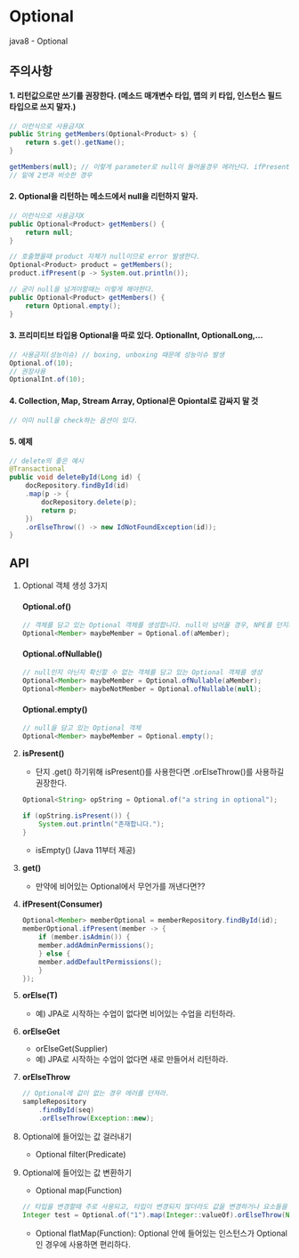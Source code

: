 # Optional
java8 - Optional

<!-- https://docs.google.com/document/d/1UxKM56um1mjGeayxmJmvALM5CDIJC17vx1-sDwoEbSs/edit# -->

## 주의사항 ##

#### 1. 리턴값으로만 쓰기를 권장한다. (메소드 매개변수 타입, 맵의 키 타입, 인스턴스 필드 타입으로 쓰지 말자.) ####
````java
// 이런식으로 사용금지X
public String getMembers(Optional<Product> s) {
	return s.get().getName();
}

getMembers(null); // 이렇게 parameter로 null이 들어올경우 에러난다. ifPresent도 마찬가지다.
// 밑에 2번과 비슷한 경우

````

#### 2. Optional을 리턴하는 메소드에서 null을 리턴하지 말자. ####
````java
// 이런식으로 사용금지X
public Optional<Product> getMembers() {
	return null;
}

// 호출했을때 product 자체가 null이므로 error 발생한다.
Optional<Product> product = getMembers();
product.ifPresent(p -> System.out.println());
````
````java
// 굳이 null을 넘겨야할때는 이렇게 해야한다. 
public Optional<Product> getMembers() {
	return Optional.empty();
}
````

#### 3. 프리미티브 타입용 Optional을 따로 있다. OptionalInt, OptionalLong,... ####
````java
// 사용금지(성능이슈) // boxing, unboxing 때문에 성능이슈 발생
Optional.of(10);
// 권장사용
OptionalInt.of(10);
````

#### 4. Collection, Map, Stream Array, Optional은 Opiontal로 감싸지 말 것 ####
````java
// 이미 null을 check하는 옵션이 있다.
````

#### 5. 예제 ####
````java
// delete의 좋은 예시
@Transactional
public void deleteById(Long id) {
	docRepository.findById(id)
	.map(p -> { 
		docRepository.delete(p);
		return p;
	})
	.orElseThrow(() -> new IdNotFoundException(id));
}
````

## API ##
1. Optional 객체 생성 3가지
	#### Optional.of() ####

	````java
	// 객체를 담고 있는 Optional 객체를 생성합니다. null이 넘어올 경우, NPE를 던지기 때문에 주의
	Optional<Member> maybeMember = Optional.of(aMember);
	```` 
	
	#### Optional.ofNullable() ####
	````java
	// null인지 아닌지 확신할 수 없는 객체를 담고 있는 Optional 객체를 생성
	Optional<Member> maybeMember = Optional.ofNullable(aMember);
	Optional<Member> maybeNotMember = Optional.ofNullable(null);
	```` 
	
	#### Optional.empty() ####
	````java
	// null을 담고 있는 Optional 객체
	Optional<Member> maybeMember = Optional.empty();
	```` 

2. **isPresent()**
	- 단지 .get() 하기위해 isPresent()를 사용한다면 .orElseThrow()를 사용하길 권장한다.
	````java
	Optional<String> opString = Optional.of("a string in optional");

	if (opString.isPresent()) {
	    System.out.println("존재합니다.");
	}
	````
	
	- isEmpty() (Java 11부터 제공)

3. **get()**
	- 만약에 비어있는 Optional에서 무언가를 꺼낸다면??

4. **ifPresent(Consumer)**
	````java
	Optional<Member> memberOptional = memberRepository.findById(id);
	memberOptional.ifPresent(member -> {
	    if (member.isAdmin()) {
		member.addAdminPermissions();
	    } else {
		member.addDefaultPermissions();
	    }
	});
	````

5. **orElse(T)**
	- 예) JPA로 시작하는 수업이 없다면 비어있는 수업을 리턴하라.

6. **orElseGet**
	- orElseGet(Supplier)
	- 예) JPA로 시작하는 수업이 없다면 새로 만들어서 리턴하라.

7. **orElseThrow** 
	````java
	// Optional에 값이 없는 경우 에러를 던져라.
	sampleRepository
		.findById(seq)
		.orElseThrow(Exception::new);
	````

8. Optional에 들어있는 값 걸러내기
	- Optional filter(Predicate)

9. Optional에 들어있는 값 변환하기
	- Optional map(Function)
	````java
	// 타입을 변경할때 주로 사용되고, 타입이 변경되지 않더라도 값을 변경하거나 요소들을 가공할때 사용하기도 한다.
	Integer test = Optional.of("1").map(Integer::valueOf).orElseThrow(NoSuchElementException::new); // string to integer
	````
	
	- Optional flatMap(Function): Optional 안에 들어있는 인스턴스가 Optional인 경우에 사용하면 편리하다.

